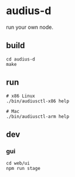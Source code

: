 # audius-d

run your own node.

## build

```
cd audius-d
make
```

## run

```
# x86 Linux
./bin/audiusctl-x86 help

# Mac
./bin/audiusctl-arm help
```

## dev

### gui

```
cd web/ui
npm run stage
```
